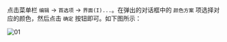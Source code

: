 点击菜单栏 `编辑` -> `首选项` -> `界面(I)...`。在弹出的对话框中的 `颜色方案` 项选择对应的颜色，然后点击 `确定` 按钮即可。如下图所示：

![01](./images/01.png)

